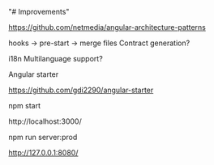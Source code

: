 "# Improvements" 


https://github.com/netmedia/angular-architecture-patterns

hooks -> pre-start -> merge files
Contract generation?

i18n
Multilanguage support?




Angular starter

https://github.com/gdi2290/angular-starter

npm start

http://localhost:3000/

npm run server:prod

http://127.0.0.1:8080/

